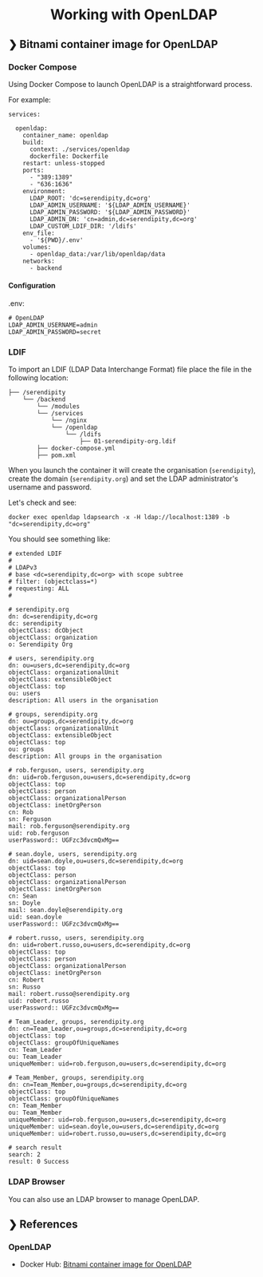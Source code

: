 <h1 align="center">Working with OpenLDAP</h1>

## ❯ Bitnami container image for OpenLDAP

### Docker Compose

Using Docker Compose to launch OpenLDAP is a straightforward process.

For example:

```
services:

  openldap:
    container_name: openldap
    build:
      context: ./services/openldap
      dockerfile: Dockerfile
    restart: unless-stopped
    ports:
      - "389:1389"
      - "636:1636"
    environment:
      LDAP_ROOT: 'dc=serendipity,dc=org'
      LDAP_ADMIN_USERNAME: '${LDAP_ADMIN_USERNAME}'
      LDAP_ADMIN_PASSWORD: '${LDAP_ADMIN_PASSWORD}'
      LDAP_ADMIN_DN: 'cn=admin,dc=serendipity,dc=org'
      LDAP_CUSTOM_LDIF_DIR: '/ldifs'
    env_file:
      - '${PWD}/.env'
    volumes:
      - openldap_data:/var/lib/openldap/data
    networks:
      - backend
```

#### Configuration

.env:

```
# OpenLDAP
LDAP_ADMIN_USERNAME=admin
LDAP_ADMIN_PASSWORD=secret
```

### LDIF

To import an LDIF (LDAP Data Interchange Format) file place the file in the following location:

```
├── /serendipity
    └── /backend
        └── /modules
        └── /services
            └── /nginx        
            └── /openldap
                └── /ldifs
                    ├── 01-serendipity-org.ldif  
        ├── docker-compose.yml
        ├── pom.xml
```

When you launch the container it will create the organisation (`serendipity`), create the domain (`serendipity.org`) 
and set the LDAP administrator's username and password.

Let's check and see:

```
docker exec openldap ldapsearch -x -H ldap://localhost:1389 -b "dc=serendipity,dc=org"
```

You should see something like:

```
# extended LDIF
#
# LDAPv3
# base <dc=serendipity,dc=org> with scope subtree
# filter: (objectclass=*)
# requesting: ALL
#

# serendipity.org
dn: dc=serendipity,dc=org
dc: serendipity
objectClass: dcObject
objectClass: organization
o: Serendipity Org

# users, serendipity.org
dn: ou=users,dc=serendipity,dc=org
objectClass: organizationalUnit
objectClass: extensibleObject
objectClass: top
ou: users
description: All users in the organisation

# groups, serendipity.org
dn: ou=groups,dc=serendipity,dc=org
objectClass: organizationalUnit
objectClass: extensibleObject
objectClass: top
ou: groups
description: All groups in the organisation

# rob.ferguson, users, serendipity.org
dn: uid=rob.ferguson,ou=users,dc=serendipity,dc=org
objectClass: top
objectClass: person
objectClass: organizationalPerson
objectClass: inetOrgPerson
cn: Rob
sn: Ferguson
mail: rob.ferguson@serendipity.org
uid: rob.ferguson
userPassword:: UGFzc3dvcmQxMg==

# sean.doyle, users, serendipity.org
dn: uid=sean.doyle,ou=users,dc=serendipity,dc=org
objectClass: top
objectClass: person
objectClass: organizationalPerson
objectClass: inetOrgPerson
cn: Sean
sn: Doyle
mail: sean.doyle@serendipity.org
uid: sean.doyle
userPassword:: UGFzc3dvcmQxMg==

# robert.russo, users, serendipity.org
dn: uid=robert.russo,ou=users,dc=serendipity,dc=org
objectClass: top
objectClass: person
objectClass: organizationalPerson
objectClass: inetOrgPerson
cn: Robert
sn: Russo
mail: robert.russo@serendipity.org
uid: robert.russo
userPassword:: UGFzc3dvcmQxMg==

# Team_Leader, groups, serendipity.org
dn: cn=Team_Leader,ou=groups,dc=serendipity,dc=org
objectClass: top
objectClass: groupOfUniqueNames
cn: Team_Leader
ou: Team_Leader
uniqueMember: uid=rob.ferguson,ou=users,dc=serendipity,dc=org

# Team_Member, groups, serendipity.org
dn: cn=Team_Member,ou=groups,dc=serendipity,dc=org
objectClass: top
objectClass: groupOfUniqueNames
cn: Team_Member
ou: Team_Member
uniqueMember: uid=rob.ferguson,ou=users,dc=serendipity,dc=org
uniqueMember: uid=sean.doyle,ou=users,dc=serendipity,dc=org
uniqueMember: uid=robert.russo,ou=users,dc=serendipity,dc=org

# search result
search: 2
result: 0 Success
```

### LDAP Browser

You can also use an LDAP browser to manage OpenLDAP.

## ❯ References

### OpenLDAP

* Docker Hub: [Bitnami container image for OpenLDAP](https://hub.docker.com/r/bitnami/openldap)
